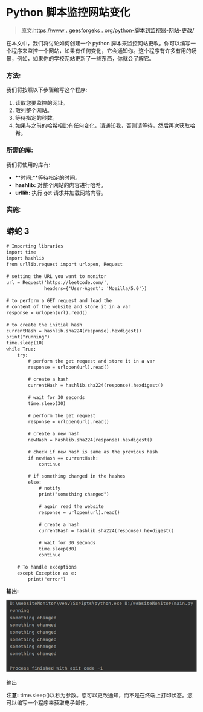 # Python 脚本监控网站变化

> 原文:[https://www . geesforgeks . org/python-脚本到监视器-网站-更改/](https://www.geeksforgeeks.org/python-script-to-monitor-website-changes/)

在本文中，我们将讨论如何创建一个 python 脚本来监控网站更改。你可以编写一个程序来监控一个网站，如果有任何变化，它会通知你。这个程序有许多有用的场景，例如，如果你的学校网站更新了一些东西，你就会了解它。

### 方法:

我们将按照以下步骤编写这个程序:

1.  读取您要监控的网址。
2.  散列整个网站。
3.  等待指定的秒数。
4.  如果与之前的哈希相比有任何变化，请通知我，否则请等待，然后再次获取哈希。

### 所需的库:

我们将使用的库有:

*   **时间:**等待指定的时间。
*   **hashlib:** 对整个网站的内容进行哈希。
*   **urllib:** 执行 get 请求并加载网站内容。

### 实施:

## 蟒蛇 3

```
# Importing libraries
import time
import hashlib
from urllib.request import urlopen, Request

# setting the URL you want to monitor
url = Request('https://leetcode.com/',
              headers={'User-Agent': 'Mozilla/5.0'})

# to perform a GET request and load the
# content of the website and store it in a var
response = urlopen(url).read()

# to create the initial hash
currentHash = hashlib.sha224(response).hexdigest()
print("running")
time.sleep(10)
while True:
    try:
        # perform the get request and store it in a var
        response = urlopen(url).read()

        # create a hash
        currentHash = hashlib.sha224(response).hexdigest()

        # wait for 30 seconds
        time.sleep(30)

        # perform the get request
        response = urlopen(url).read()

        # create a new hash
        newHash = hashlib.sha224(response).hexdigest()

        # check if new hash is same as the previous hash
        if newHash == currentHash:
            continue

        # if something changed in the hashes
        else:
            # notify
            print("something changed")

            # again read the website
            response = urlopen(url).read()

            # create a hash
            currentHash = hashlib.sha224(response).hexdigest()

            # wait for 30 seconds
            time.sleep(30)
            continue

    # To handle exceptions
    except Exception as e:
        print("error")
```

**输出:**

![](img/c7e18ff10a5f33fc4fd3dc68fc913a43.png)

输出

**注意:** time.sleep()以秒为参数。您可以更改通知，而不是在终端上打印状态。您可以编写一个程序来获取电子邮件。